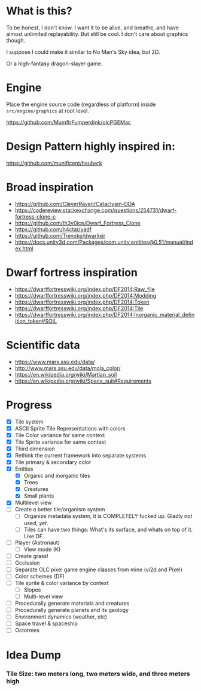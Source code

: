 # What is this?
To be honest, I don't know. I want it to be alive, and breathe, and have almost unlimited replayability. But still be cool. I don't care about graphics though.

I suppose I could make it similar to No Man's Sky idea, but 2D.

Or a high-fantasy dragon-slayer game.

# Engine
Place the engine source code (regardless of platform) inside `src/engine/graphics` at root level.

https://github.com/MumflrFumperdink/olcPGEMac

# Design Pattern highly inspired in:
https://github.com/munificent/hauberk

# Broad inspiration
- https://github.com/CleverRaven/Cataclysm-DDA
- https://codereview.stackexchange.com/questions/254731/dwarf-fortress-clone-c
- https://github.com/th3v0ice/Dwarf_Fortress_Clone
- https://github.com/h4ctar/yadf
- https://github.com/Trevoke/dwarlixir
- https://docs.unity3d.com/Packages/com.unity.entities@0.51/manual/index.html

# Dwarf fortress inspiration
- https://dwarffortresswiki.org/index.php/DF2014:Raw_file
- https://dwarffortresswiki.org/index.php/DF2014:Modding
- https://dwarffortresswiki.org/index.php/DF2014:Token
- https://dwarffortresswiki.org/index.php/DF2014:Tile
- https://dwarffortresswiki.org/index.php/DF2014:Inorganic_material_definition_token#SOIL

# Scientific data
- https://www.mars.asu.edu/data/
- http://www.mars.asu.edu/data/mola_color/
- https://en.wikipedia.org/wiki/Martian_soil
- https://en.wikipedia.org/wiki/Space_suit#Requirements

# Progress
- [X] Tile system
- [X] ASCII Sprite Tile Representations with colors
- [X] Tile Color variance for same context
- [X] Tile Sprite variance for same context
- [X] Third dimension
- [X] Rethink the current framework into separate systems
- [X] Tile primary & secondary color
- [X] Entities
  - [X] Organic and inorganic tiles
  - [X] Trees
  - [X] Creatures
  - [X] Small plants
- [X] Multilevel view
- [ ] Create a better tile/organism system
  - [ ] Organize metadata system, it is COMPLETELY fucked up. Gladly not used, *yet*.
  - [ ] Tiles can have two things: What's its surface, and whats on top of it. Like DF.
- [ ] Player (Astronaut)
    - [ ] View mode (K)
- [ ] Create grass!
- [ ] Occlusion
- [ ] Separate OLC pixel game engine classes from mine (vi2d and Pixel)
- [ ] Color schemes (DF)
- [ ] Tile sprite & color variance by context
  - [ ] Slopes
  - [ ] Multi-level view
- [ ] Procedurally generate materials and creatures
- [ ] Procedurally generate planets and its geology
- [ ] Environment dynamics (weather, etc)
- [ ] Space travel & spaceship
- [ ] Octotrees

# Idea Dump
### Tile Size: two meters long, two meters wide, and three meters high